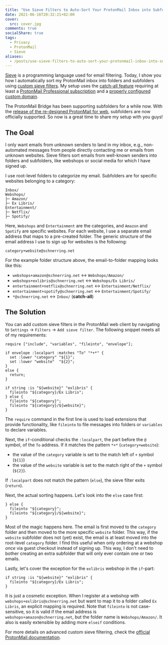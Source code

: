 ```yaml
---
title: "Use Sieve Filters to Auto-Sort Your ProtonMail Inbox into Subfolders"
date: 2021-06-16T20:32:21+02:00
cover:
  src: cover.jpg
comments: true
socialShare: true
tags:
  - Privacy
  - ProtonMail
  - Sieve
aliases:
  - /posts/use-sieve-filters-to-auto-sort-your-protonmail-inbox-into-subfolders
---
```


[Sieve](<https://en.wikipedia.org/wiki/Sieve_(mail_filtering_language)>) is a programming language used for email filtering. Today, I show you how I automatically sort my ProtonMail inbox into folders and subfolders using [custom sieve filters](https://protonmail.com/support/knowledge-base/sieve-advanced-custom-filters/). My setup uses the [catch-all feature](https://protonmail.com/support/knowledge-base/catch-all/) requiring at least a [ProtonMail Professional subscription](https://protonmail.com/pricing) and a [properly configured custom domain](https://protonmail.com/support/categories/custom-domains/).

<!--more-->

The ProtonMail Bridge has been supporting subfolders for a while now. With the [release of the re-designed ProtonMail for web](https://protonmail.com/blog/new-protonmail-announcement/), subfolders are now officially supported. So now is a great time to share my setup with you guys!

## The Goal

I only want emails from unknown senders to land in my inbox, e.g., non-automated messages from people directly contacting me or emails from unknown websites. Sieve filters sort emails from well-known senders into folders and subfolders, like webshops or social media for which I have signed up.

I use root-level folders to categorize my email. Subfolders are for specific websites belonging to a category:

```text
Inbox/
Webshops/
├─ Amazon/
├─ Ex Libris/
Entertainment/
├─ Netflix/
├─ Spotify/
```

Here, `Webshops` and `Entertainment` are the categories, and `Amazon` and `Spotify` are specific websites. For each website, I use a separate email address that maps to a pre-created folder. The generic structure of the email address I use to sign up for websites is the following:

```text
category+website@schnerring.net
```

For the example folder structure above, the email-to-folder mapping looks like this:

- `webshops+amazon@schnerring.net` &harr; `Webshops/Amazon/`
- `webshops+exlibris@schnerring.net` &harr; `Webshops/Ex Libris/`
- `entertainment+netflix@schnerring.net` &harr; `Entertainment/Netflix/`
- `entertainment+spotify@schnerring.net` &harr; `Entertainment/Spotify/`
- `*@schnerring.net` &harr; `Inbox/` (**catch-all**)

## The Solution

You can add custom sieve filters in the ProtonMail web client by navigating to `Settings` &rarr; `Filters` &rarr; `Add sieve filter`. The following snippet meets all of my requirements:

```sieve
require ["include", "variables", "fileinto", "envelope"];

if envelope :localpart :matches "To" "*+*" {
  set :lower "category" "${1}";
  set :lower "website"  "${2}";
}
else {
  return;
}

if string :is "${website}" "exlibris" {
  fileinto "${category}/Ex Libris";
} else {
  fileinto "${category}";
  fileinto "${category}/${website}";
}
```

The `require` command in the first line is used to load extensions that provide functionality, like `fileinto` to file messages into folders or `variables` to declare variables.

Next, the `if`-conditional checks the `:localpart`, the part before the `@` symbol, of the `To` address. If it matches the pattern `*+*` (`category+website`):

- the value of the `category` variable is set to the match left of `+` symbol (`${1}`)
- the value of the `website` variable is set to the match right of the `+` symbol (`${2}`).

If `:localpart` does not match the pattern (`else`), the sieve filter exits (`return`).

Next, the actual sorting happens. Let's look into the `else` case first:

```sieve
} else {
  fileinto "${category}";
  fileinto "${category}/${website}";
}
```

Most of the magic happens here. The email is first moved to the `category` folder and then moved to the more specific `website` folder. This way, if the `website` subfolder does not (yet) exist, the email is at least moved into the root-level `category` folder. I find this useful when only ordering at a webshop _once_ via guest checkout instead of signing up. This way, I don't need to bother creating an extra subfolder that will only ever contain one or two emails.

Lastly, let's cover the exception for the `exlibris` webshop in the `if`-part:

```sieve
if string :is "${website}" "exlibris" {
  fileinto "${category}/Ex Libris";
}
```

It is just a cosmetic exception. When I register at a webshop with `webshops+exlibris@schnerring.net` but want to map it to a folder called `Ex Libris`, an explicit mapping is required. Note that `fileinto` is not case-sensitive, so it is valid if the email address is `webshops+amazon@schnerring.net`, but the folder name is `Webshops/Amazon/`. It also is easily extensible by adding more `elseif` conditions.

For more details on advanced custom sieve filtering, check the [official ProtonMail documentation](https://protonmail.com/support/knowledge-base/sieve-advanced-custom-filters/).
